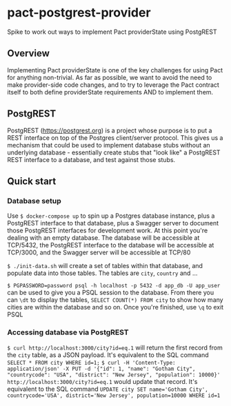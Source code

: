 # pact-postgrest-provider
Spike to work out ways to implement Pact providerState using PostgREST

## Overview
Implementing Pact providerState is one of the key challenges for using Pact for anything non-trivial. As far as possible, we want to avoid the need to make provider-side code changes, and to try to leverage the Pact contract itself to both define providerState requirements AND to implement them.

## PostgREST
PostgREST (https://postgrest.org) is a project whose purpose is to put a REST interface on top of the Postgres client/server protocol. This gives us a mechanism that could be used to implement database stubs without an underlying database - essentially create stubs that "look like" a PostgREST REST interface to a database, and test against those stubs.

## Quick start
### Database setup
Use `$ docker-compose up` to spin up a Postgres database instance, plus a PostgREST interface to that database, plus a Swagger server to document those PostgREST interfaces for development work. At this point you're dealing with an empty database. The database will be accessible at TCP/5432, the PostgREST interface to the database will be accessible at TCP/3000, and the Swagger server will be accessible at TCP/80

`$ ./init-data.sh` will create a set of tables within that database, and populate data into those tables. The tables are `city`, `country` and ...

`$ PGPASSWORD=password psql -h localhost -p 5432 -d app_db -U app_user` can be used to give you a PSQL session to the database. From there you can `\dt` to display the tables, `SELECT COUNT(*) FROM city` to show how many cities are within the database and so on. Once you're finished, use `\q` to exit PSQL

### Accessing database via PostgREST
`$ curl http://localhost:3000/city?id=eq.1` will return the first record from the `city` table, as a JSON payload. It's equivalent to the SQL command `SELECT * FROM city WHERE id=1;`
`$ curl -H 'Content-Type: application/json' -X PUT -d '{"id": 1, "name": "Gotham City", "countrycode": "USA", "district": "New Jersey", "population": 10000}' http://localhost:3000/city?id=eq.1` would update that record. It's equivalent to the SQL command `UPDATE city SET name='Gotham City', countrycode='USA', district='New Jersey', population=10000 WHERE id=1`

